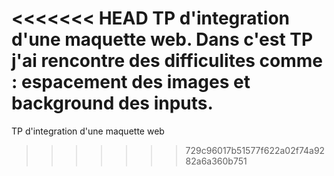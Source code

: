 <<<<<<< HEAD
TP d'integration d'une maquette web.
Dans c'est TP j'ai rencontre des difficulites comme :
 espacement des images et background des inputs.
=======
TP d'integration d'une maquette web
>>>>>>> 729c96017b51577f622a02f74a9282a6a360b751
